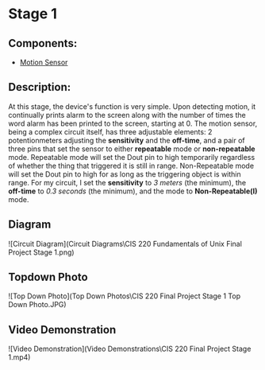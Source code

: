 # Stage 1
## Components:
- [Motion Sensor](https://www.componentsinfo.com/hc-sr501-module-pinout-datasheet/)

## Description:
At this stage, the device's function is very simple. Upon detecting motion, it continually prints alarm to the screen along with the number of times the word alarm has been printed to the screen, starting at 0. The motion sensor, being a complex circuit itself, has three adjustable elements: 2 potentionmeters adjusting the **sensitivity** and the **off-time**, and a pair of three pins that set the sensor to either **repeatable** mode or **non-repeatable** mode. Repeatable mode will set the Dout pin to high temporarily regardless of whether the thing that triggered it is still in range.  Non-Repeatable mode will set the Dout pin to high for as long as the triggering object is within range. For my circuit, I set the **sensitivity** to *3 meters* (the minimum), the **off-time** to *0.3 seconds* (the minimum), and the mode to **Non-Repeatable(I)** mode.
## Diagram
![Circuit Diagram](Circuit Diagrams\CIS 220 Fundamentals of Unix Final Project Stage 1.png)
## Topdown Photo
![Top Down Photo](Top Down Photos\CIS 220 Final Project Stage 1 Top Down Photo.JPG)
## Video Demonstration
![Video Demonstration](Video Demonstrations\CIS 220 Final Project Stage 1.mp4)